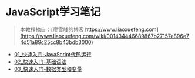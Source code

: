 # JavaScript学习笔记

> 本教程摘自：[廖雪峰的博客 https://www.liaoxuefeng.com](https://www.liaoxuefeng.com/wiki/001434446689867b27157e896e74d51a89c25cc8b43bdb3000)

- [01_快速入门-JavaScript代码运行](./01_JavaScript.md)
- [02_快速入门-基础语法](./02_JavaScript.md)
- [03_快速入门-数据类型和变量](./03_JavaScript.md)
